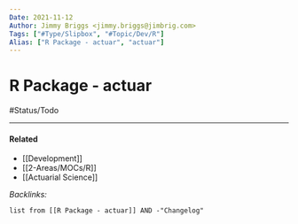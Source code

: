 ```yaml
---
Date: 2021-11-12
Author: Jimmy Briggs <jimmy.briggs@jimbrig.com>
Tags: ["#Type/Slipbox", "#Topic/Dev/R"]
Alias: ["R Package - actuar", "actuar"]
---
```


# R Package - actuar

#Status/Todo 

***

#### Related

- [[Development]]
- [[2-Areas/MOCs/R]]
- [[Actuarial Science]]


*Backlinks:*

```dataview
list from [[R Package - actuar]] AND -"Changelog"
```
